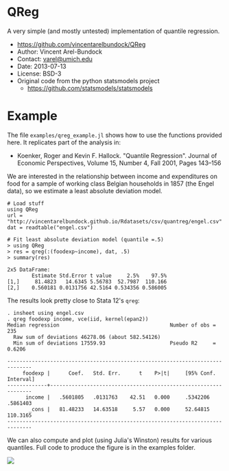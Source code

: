 # QReg

A very simple (and mostly untested) implementation of quantile regression.

* https://github.com/vincentarelbundock/QReg
* Author: Vincent Arel-Bundock
* Contact: varel@umich.edu
* Date: 2013-07-13
* License: BSD-3
* Original code from the python statsmodels project
    - https://github.com/statsmodels/statsmodels

# Example

The file ``examples/qreg_example.jl`` shows how to use the functions provided here. It replicates part of the analysis in:

* Koenker, Roger and Kevin F. Hallock. "Quantile Regression". Journal of Economic Perspectives, Volume 15, Number 4, Fall 2001, Pages 143–156

We are interested in the relationship between income and expenditures on food for a sample of working class Belgian households in 1857 (the Engel data), so we estimate a least absolute deviation model.

    # Load stuff
    using QReg
    url = "http://vincentarelbundock.github.io/Rdatasets/csv/quantreg/engel.csv"
    dat = readtable("engel.csv")

    # Fit least absolute deviation model (quantile =.5)
    > using QReg
    > res = qreg(:(foodexp~income), dat, .5)
    > summary(res)

    2x5 DataFrame:
            Estimate Std.Error t value     2.5%    97.5%
    [1,]     81.4823   14.6345 5.56783  52.7987  110.166
    [2,]    0.560181 0.0131756 42.5164 0.534356 0.586005

The results look pretty close to Stata 12's ``qreg``:

    . insheet using engel.csv
    . qreg foodexp income, vce(iid, kernel(epan2))
    Median regression                                    Number of obs =       235
      Raw sum of deviations 46278.06 (about 582.54126)
      Min sum of deviations 17559.93                     Pseudo R2     =    0.6206

    ------------------------------------------------------------------------------
         foodexp |      Coef.   Std. Err.      t    P>|t|     [95% Conf. Interval]
    -------------+----------------------------------------------------------------
          income |   .5601805   .0131763    42.51   0.000     .5342206    .5861403
           _cons |   81.48233   14.63518     5.57   0.000     52.64815    110.3165
    ------------------------------------------------------------------------------

We can also compute and plot (using Julia's Winston) results for various quantiles. Full code to produce the figure is in the examples folder.

![](https://github.com/vincentarelbundock/QReg/raw/master/examples/qreg_example_plot.png)
